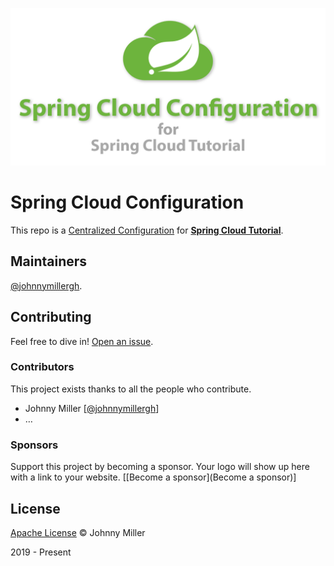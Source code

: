 ![Spring Cloud Configuration Feature Graphics](https://raw.githubusercontent.com/johnnymillergh/MaterialLibrary/master/spring-cloud-configuration/spring-cloud-configuration-social-image.png)

# Spring Cloud Configuration

This repo is a [Centralized Configuration](https://spring.io/guides/gs/centralized-configuration/) for **[Spring Cloud Tutorial](https://github.com/johnnymillergh/spring-cloud-tutorial)**.

## Maintainers

[@johnnymillergh](https://github.com/johnnymillergh).

## Contributing

Feel free to dive in! [Open an issue](https://github.com/johnnymillergh/spring-cloud-configurationl/issues/new).

### Contributors

This project exists thanks to all the people who contribute. 

- Johnny Miller [[@johnnymillergh](https://github.com/johnnymillergh)]
- …


### Sponsors

Support this project by becoming a sponsor. Your logo will show up here with a link to your website. [[Become a sponsor](Become a sponsor)]

## License

[Apache License](https://github.com/johnnymillergh/spring-cloud-configuration/blob/master/LICENSE) © Johnny Miller

2019 - Present